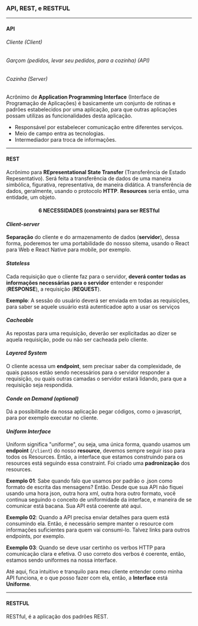 ### API, REST, e RESTFUL

---

#### API

###### Cliente (Client)

###### Garçom (pedidos, levar seu pedidos, para a cozinha) (API)

###### Cozinha (Server)

Acrônimo de **Application Programming Interface** (Interface de Programação de Aplicações) é basicamente um conjunto de rotinas e padrões estabelecidos por uma aplicação, para que outras aplicações possam utilizas as funcionalidades desta aplicação.

- Responsável por estabelecer comunicação entre diferentes serviços.
- Meio de campo entra as tecnologias.
- Intermediador para troca de informações.

---

#### REST

Acrônimo para **REpresentational State Transfer** (Transferência de Estado Repesentativo).
Será feita a transferência de dados de uma maneira simbólica, figurativa, representativa, de maneira didática.
A transferência de dados, geralmente, usando o protocolo **HTTP**.
**Resources** seria então, uma entidade, um objeto.

#### <div align="center"> 6 NECESSIDADES (constraints) para ser RESTful </div>

#### _Client-server_

**Separação** do cliente e do armazenamento de dados (**servidor**), dessa forma, poderemos ter uma portabilidade do nossso sitema, usando o React para Web e React Native para mobile, por exemplo.

#### _Stateless_

Cada requisição que o cliente faz para o servidor, **deverá conter todas as informações necessárias para o servidor** entender e responder (**RESPONSE**), a requisição (**REQUEST**).

**Exemplo**: A sessão do usuário deverá ser enviada em todas as requisições, para saber se aquele usuário está autenticadoe apto a usar os serviços

#### _Cacheable_

As repostas para uma requisição, deverão ser explicitadas ao dizer se aquela requisição, pode ou não ser cacheada pelo cliente.

#### _Layered System_

O cliente acessa um **endpoint**, sem precisar saber da complexidade, de quais passos estão sendo necessários para o servidor responder a requisição, ou quais outras camadas o servidor estará lidando, para que a requisição seja respondida.

#### _Conde on Demand (optional)_

Dá a possibilitade da nossa aplicação pegar códigos, como o javascript, para por exemplo executar no cliente.

#### _Uniform Interface_

Uniform significa "uniforme", ou seja, uma única forma, quando usamos um **endpoint** (`/client`) do nosso **resource**, devemos sempre seguir isso para todos os Resources. Então, a interface que estamos construindo para os resources está seguindo essa constraint. Foi criado uma **padronização** dos resources.

**Exemplo 01**: Sabe quando falo que usamos por padrão o .json como formato de escrita das mensagens? Então. Desde que sua API não fiquei usando uma hora json, outra hora xml, outra hora outro formato, você continua seguindo o conceito de uniformidade da interface, e maneira de se comunicar está bacana. Sua API está coerente até aqui.

**Exemplo 02**: Quando a API precisa enviar detalhes para quem está consumindo ela. Então, é necessário sempre manter o resource com informações suficientes para quem vai consumi-lo. Talvez links para outros endpoints, por exemplo.

**Exemplo 03**: Quando se deve usar certinho os verbos HTTP para comunicação clara e efetiva. O uso correto dos verbos é coerente, então, estamos sendo uniformes na nossa interface.

Até aqui, fica intuitivo e tranquilo para meu cliente entender como minha API funciona, e o que posso fazer com ela, então, a **Interface** está **Uniforme**.

---

#### RESTFUL

RESTful, é a aplicação dos padrões REST.
